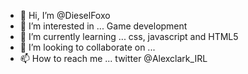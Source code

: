 - 👋 Hi, I’m @DieselFoxo
- 👀 I’m interested in ... Game development
- 🌱 I’m currently learning ... css, javascript and HTML5
- 💞️ I’m looking to collaborate on ...
- 📫 How to reach me ... twitter @Alexclark_IRL

<!---
DieselFoxo/DieselFoxo is a ✨ special ✨ repository because its `README.md` (this file) appears on your GitHub profile.
You can click the Preview link to take a look at your changes.
--->
